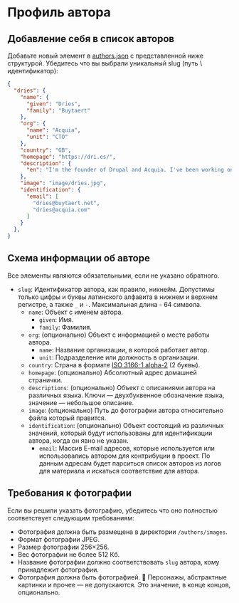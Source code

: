 # Профиль автора

## Добавление себя в список авторов

Добавьте новый элемент в [authors.json](../../authors/authors.json) с представленной ниже структурой. Убедитесь что вы выбрали уникальный slug (путь \ идентификатор):

```json
{
  "dries": {
    "name": {
      "given": "Dries",
      "family": "Buytaert"
    },
    "org": {
      "name": "Acquia",
      "unit": "CTO"
    },
    "country": "GB",
    "homepage": "https://dri.es/",
    "description": {
      "en": "I'm the founder of Drupal and Acquia. I've been working on Open Source and an Open Web for 20+ years. I'm also a blogger, photographer, traveler, investor, husband, and father of two wonderful kids."
    },
    "image": "image/dries.jpg",
    "identification": {
      "email": [
        "dries@buytaert.net",
        "dries@acquia.com"
      ]
    }
  },
}
```

## Схема информации об авторе

Все элементы являются обязательными, если не указано обратного.

* `slug`: Идентификатор автора, как правило, никнейм. Допустимы только цифры и буквы латинского алфавита в нижнем и верхнем регистре, а также `_` и `-`. Максимальная длина - 64 символа.
  * `name`: Объект с именем автора.
    * `given`: Имя.
    * `family`: Фамилия.
  * `org`: (опционально) Объект с информацией о месте работы автора.
    * `name`: Название организации, в которой работает автор.
    * `unit`: Подразделение или должность в организации.
  * `country`: Страна в формате [ISO 3166-1 alpha-2](https://ru.wikipedia.org/wiki/ISO_3166-1_alpha-2) (2 буквы).
  * `homepage`: (опционально) Абсолютный адрес домашней странички.
  * `descriptions`: (опционально) Объект с описаниями автора на различных языка. Ключи — двухбуквенное обозначение языка, значение — небольшое описание.
  * `image`: (опционально) Путь до фотографии автора относительно файла который правится.
  * `identification`: (опционально) Объект состоящий из различных значений, который будут использованы для идентификации автора, когда он явно не указан.
    * `email`: Массив E-mail адресов, которые используется или использовались автором для контрибуции в проект. По данным адресам будет парситься список авторов из логов для материала и искаться соответствие для автора.

## Требования к фотографии

Если вы решили указать фотографию, убедитесь что оно полностью соответствует следующим требованиям:

* Фотография должна быть размещена в директории `/authors/images`.
* Формат фотографии JPEG.
* Размер фотографии 256×256.
* Вес фотографии не более 512 Кб.
* Название фотографии должно соответствовать `slug` автора, кому принадлежит фотографии.
* Фотография должна быть фотографией. 🤔 Персонажы, абстрактные картинки и прочее — не допускаются. Это значение, в конце концов, опционально.